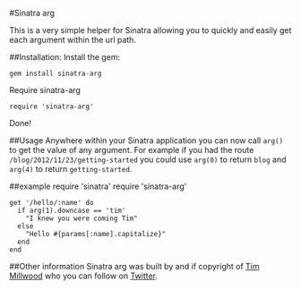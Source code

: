#Sinatra arg

This is a very simple helper for Sinatra allowing you to quickly and easily get each argument within the url path.

##Installation:
Install the gem:

    gem install sinatra-arg

Require sinatra-arg

    require 'sinatra-arg'

Done!

##Usage
Anywhere within your Sinatra application you can now call `arg()` to get the value of any argument. For example if you had the route `/blog/2012/11/23/getting-started` you could use `arg(0)` to return `blog` and `arg(4)` to return `getting-started`.

##example
    require 'sinatra'
    require 'sinatra-arg'
    
    get '/hello/:name' do
      if arg(1).downcase == 'tim'
        "I knew you were coming Tim"
      else
        "Hello #{params[:name].capitalize}"
      end
    end


##Other information
Sinatra arg was built by and if copyright of [Tim Millwood](http://www.millwoodonline.co.uk "Millwood Online") who you can follow on [Twitter](http://www.twitter.com/timmillwood).